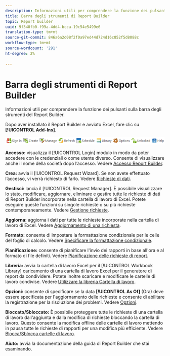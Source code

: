 ```yaml
---
description: Informazioni utili per comprendere la funzione dei pulsanti sulla barra degli strumenti del Report Builder.
title: Barra degli strumenti di Report Builder
topic: Report builder
uuid: 9f340fb0-f99a-4dd4-bcca-19c54e5499e6
translation-type: tm+mt
source-git-commit: 846a6a2d08f2f0a97ed44d724d16c852f5d8088c
workflow-type: tm+mt
source-wordcount: '291'
ht-degree: 2%

---
```



# Barra degli strumenti di Report Builder

Informazioni utili per comprendere la funzione dei pulsanti sulla barra degli strumenti del Report Builder.

Dopo aver installato il Report Builder e avviato Excel, fare clic su **[!UICONTROL Add-Ins]**.

![](assets/report_builder_toolbar.png)

**Accesso:** visualizza il  [!UICONTROL Login] modulo in modo da poter accedere con le credenziali o come utente diverso. Consente di visualizzare anche il nome della società dopo l’accesso. Vedere [Accesso Report Builder](/help/analyze/report-builder/setup/login.md).

**Crea:** avvia il  [!UICONTROL Request Wizard]. Se non avete effettuato l’accesso, vi verrà richiesto di farlo. Vedere [Richieste di dati](/help/analyze/report-builder/data-requests/data-requests.md).

**Gestisci:** lancia il  [!UICONTROL Request Manager]. È possibile visualizzare lo stato, modificare, aggiornare, eliminare e gestire tutte le richieste di dati di Report Builder incorporate nella cartella di lavoro di Excel. Potete eseguire queste funzioni su singole richieste o su più richieste contemporaneamente. Vedere [Gestione richieste](/help/analyze/report-builder/manage-requests/r-arb-manage-requests.md).

**Aggiorna:** aggiorna i dati per tutte le richieste incorporate nella cartella di lavoro di Excel. Vedere [Aggiornamento di una richiesta](/help/analyze/report-builder/manage-requests/t-refresh-a-request.md).

**Formato:** consente di impostare la formattazione condizionale per le celle del foglio di calcolo. Vedere [Specificare la formattazione condizionale](/help/analyze/report-builder/manage-requests/specify-conditional-formatting.md).

**Pianificazione:** consente di pianificare l&#39;invio dei rapporti in base all&#39;ora e al formato di file definiti. Vedere [Pianificazione delle richieste di report](/help/analyze/report-builder/schedule-report-requests.md).

**Libreria:** avvia la cartella di lavoro Excel per il  [!UICONTROL Workbook Library] caricamento di una cartella di lavoro Excel per il generatore di report da condividere. Potete inoltre scaricare e modificare le cartelle di lavoro condivise. Vedere [Utilizzare la libreria Cartella di lavoro](/help/analyze/report-builder/workbook-library/t-upload-a-workbook.md).

**Opzioni:** consente di specificare se la data  **[!UICONTROL As Of]** (Ora) deve essere specificata per l&#39;aggiornamento delle richieste e consente di abilitare la registrazione per la risoluzione dei problemi. Vedere [Opzioni](/help/analyze/report-builder/options.md).

**Bloccato/Sbloccato:** È possibile proteggere tutte le richieste di una cartella di lavoro dall&#39;aggiunta e dalla modifica di richieste bloccando la cartella di lavoro. Questo consente la modifica offline delle cartelle di lavoro mettendo in pausa tutte le richieste di rapporti per una modifica più efficiente. Vedere [Blocca/Sblocca cartelle di lavoro](/help/analyze/report-builder/workbook-library/protect-wb.md).

**Aiuto:** avvia la documentazione della guida di Report Builder che stai esaminando.
